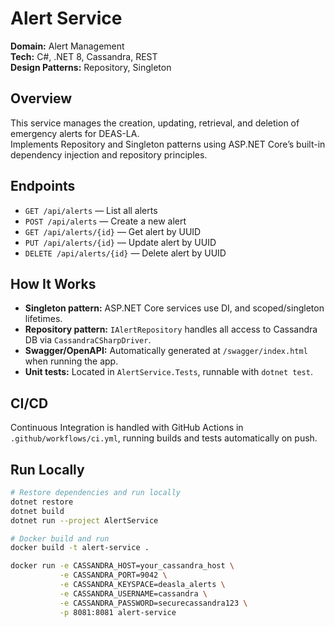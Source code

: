 # Alert Service

**Domain:** Alert Management  
**Tech:** C#, .NET 8, Cassandra, REST  
**Design Patterns:** Repository, Singleton

## Overview

This service manages the creation, updating, retrieval, and deletion of emergency alerts for DEAS-LA.  
Implements Repository and Singleton patterns using ASP.NET Core’s built-in dependency injection and repository principles.

## Endpoints

- `GET /api/alerts` — List all alerts  
- `POST /api/alerts` — Create a new alert  
- `GET /api/alerts/{id}` — Get alert by UUID  
- `PUT /api/alerts/{id}` — Update alert by UUID  
- `DELETE /api/alerts/{id}` — Delete alert by UUID  

## How It Works

- **Singleton pattern:** ASP.NET Core services use DI, and scoped/singleton lifetimes.
- **Repository pattern:** `IAlertRepository` handles all access to Cassandra DB via `CassandraCSharpDriver`.
- **Swagger/OpenAPI:** Automatically generated at `/swagger/index.html` when running the app.
- **Unit tests:** Located in `AlertService.Tests`, runnable with `dotnet test`.

## CI/CD

Continuous Integration is handled with GitHub Actions in `.github/workflows/ci.yml`, running builds and tests automatically on push.

## Run Locally

```bash
# Restore dependencies and run locally
dotnet restore
dotnet build
dotnet run --project AlertService

# Docker build and run
docker build -t alert-service .

docker run -e CASSANDRA_HOST=your_cassandra_host \
           -e CASSANDRA_PORT=9042 \
           -e CASSANDRA_KEYSPACE=deasla_alerts \
           -e CASSANDRA_USERNAME=cassandra \
           -e CASSANDRA_PASSWORD=securecassandra123 \
           -p 8081:8081 alert-service

